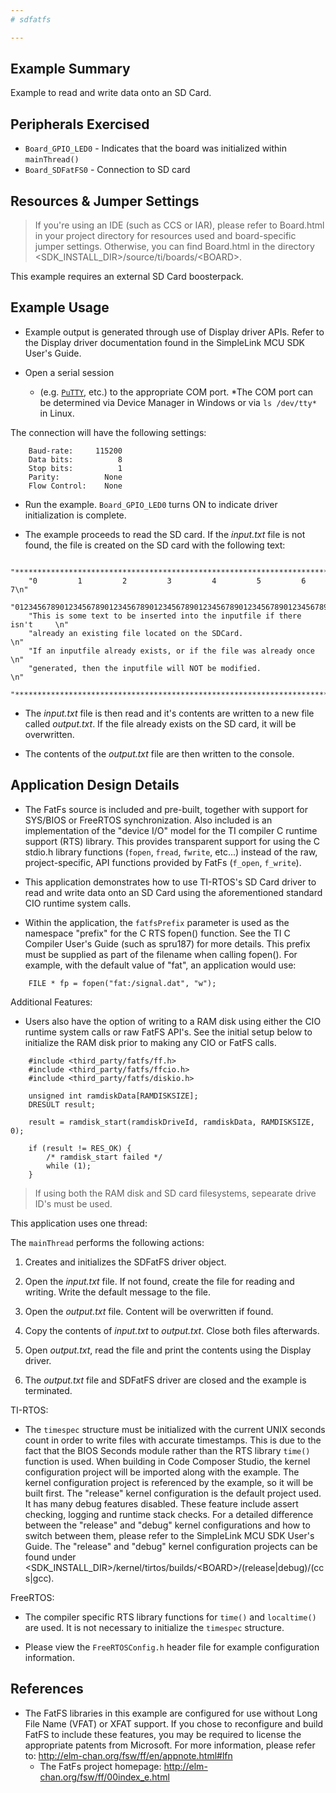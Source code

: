 ```yaml
---
# sdfatfs

---
```


## Example Summary

Example to read and write data onto an SD Card.

## Peripherals Exercised

* `Board_GPIO_LED0` - Indicates that the board was initialized within
`mainThread()`
* `Board_SDFatFS0` - Connection to SD card

## Resources & Jumper Settings

> If you're using an IDE (such as CCS or IAR), please refer to Board.html in
your project directory for resources used and board-specific jumper settings.
Otherwise, you can find Board.html in the directory
&lt;SDK_INSTALL_DIR&gt;/source/ti/boards/&lt;BOARD&gt;.

This example requires an external SD Card boosterpack.

## Example Usage

* Example output is generated through use of Display driver APIs. Refer to the
Display driver documentation found in the SimpleLink MCU SDK User's Guide.

* Open a serial session
    * (e.g. [`PuTTY`](http://www.putty.org/ "PuTTY's Homepage"), etc.) to the
    appropriate COM port.
    *The COM port can be determined via Device Manager in Windows or via
    `ls /dev/tty*` in Linux.

The connection will have the following settings:
```
    Baud-rate:     115200
    Data bits:          8
    Stop bits:          1
    Parity:          None
    Flow Control:    None
```

* Run the example. `Board_GPIO_LED0` turns ON to indicate driver initialization
is complete.

* The example proceeds to read the SD card. If the *input.txt* file is not
found, the file is created on the SD card with the following text:

```
    "***********************************************************************\n"
    "0         1         2         3         4         5         6         7\n"
    "01234567890123456789012345678901234567890123456789012345678901234567890\n"
    "This is some text to be inserted into the inputfile if there isn't     \n"
    "already an existing file located on the SDCard.                        \n"
    "If an inputfile already exists, or if the file was already once        \n"
    "generated, then the inputfile will NOT be modified.                    \n"
    "***********************************************************************\n"
```

* The *input.txt* file is then read and it's contents are written to a
new file called *output.txt*. If the file already exists on the SD card,
it will be overwritten.

* The contents of the *output.txt* file are then written to the console.

## Application Design Details

* The FatFs source is included and pre-built, together with support for
SYS/BIOS or FreeRTOS synchronization. Also included is an
implementation of the "device I/O" model for the TI compiler C runtime support
(RTS) library. This provides transparent support for using the C stdio.h
library functions (`fopen`, `fread`, `fwrite`, etc...) instead of the raw,
project-specific, API functions provided by FatFs (`f_open`, `f_write`).

* This application demonstrates how to use TI-RTOS's SD Card driver to read and
write data onto an SD Card using the aforementioned standard CIO runtime
system calls.

* Within the application, the `fatfsPrefix` parameter is used as the
namespace "prefix" for the C RTS fopen() function. See the TI C Compiler
User's Guide (such as spru187) for more details. This prefix must be supplied
as part of the filename when calling fopen(). For example, with the default
value of "fat", an application would use:

```
    FILE * fp = fopen("fat:/signal.dat", "w");
```

Additional Features:

* Users also have the option of writing to a RAM disk using either the CIO
runtime system calls or raw FatFS API's. See the initial setup below to
initialize the RAM disk prior to making any CIO or FatFS calls.

```
    #include <third_party/fatfs/ff.h>
    #include <third_party/fatfs/ffcio.h>
    #include <third_party/fatfs/diskio.h>

    unsigned int ramdiskData[RAMDISKSIZE];
    DRESULT result;

    result = ramdisk_start(ramdiskDriveId, ramdiskData, RAMDISKSIZE, 0);

    if (result != RES_OK) {
        /* ramdisk_start failed */
        while (1);
    }

```

> If using both the RAM disk and SD card filesystems, sepearate drive ID's must
be used.

This application uses one thread:

The `mainThread` performs the following actions:

1. Creates and initializes the SDFatFS driver object.

2. Open the *input.txt* file. If not found, create the file for reading and
writing. Write the default message to the file.

3. Open the *output.txt* file. Content will be overwritten if found.

4. Copy the contents of *input.txt* to *output.txt*.  Close both files
afterwards.

5. Open *output.txt*, read the file and print the contents using the Display
driver.

6. The *output.txt* file and SDFatFS driver are closed and the example is
terminated.

TI-RTOS:

* The `timespec` structure must be initialized with the current UNIX seconds
count in order to write files with accurate timestamps. This is due to the fact
that the BIOS Seconds module rather than the RTS library `time()` function
is used. When building in Code Composer Studio, the kernel configuration
project will be imported along with the example. The kernel configuration
project is referenced by the example, so it will be built first. The "release"
kernel configuration is the default project used. It has many debug features
disabled. These feature include assert checking, logging and runtime stack
checks. For a detailed difference between the "release" and "debug" kernel
configurations and how to switch between them, please refer to the SimpleLink
MCU SDK User's Guide. The "release" and "debug" kernel configuration projects
can be found under
&lt;SDK_INSTALL_DIR&gt;/kernel/tirtos/builds/&lt;BOARD&gt;/(release|debug)/(ccs|gcc).

FreeRTOS:

* The compiler specific RTS library functions for `time()` and `localtime()`
are used. It is not necessary to initialize the `timespec` structure.

* Please view the `FreeRTOSConfig.h` header file for example configuration
information.

## References
* The FatFS libraries in this example are configured for use without Long File
Name (VFAT) or XFAT support. If you chose to reconfigure and build FatFS to
include these features, you may be required to license the appropriate patents
from Microsoft.
For more information, please refer to:
http://elm-chan.org/fsw/ff/en/appnote.html#lfn
    * The FatFs project homepage: http://elm-chan.org/fsw/ff/00index_e.html
